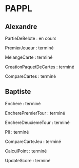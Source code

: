 # PAPPL
## Alexandre
PartieDeBelote : en cours

PremierJoueur : terminé

MelangeCarte : terminé

CreationPaquetDeCartes : terminé

CompareCartes : terminé

## Baptiste
Enchere : terminé

EncherePremierTour : terminé

EnchereDeuxiemeTour : terminé

Pli : terminé

CompareCarteJeu : terminé

CalculPoint : terminé

UpdateScore : terminé

